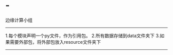# -
边缘计算小组
*************
1.每个模块声明一个py文件，作为引用包。
2.所有数据存储到data文件夹下
3.如果需要外部包，将外部包放入resource文件夹下
*************